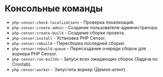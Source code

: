 Консольные команды
==================

* `php-censor:check-localizations` - Проверка локализаций.
* `php-censor:create-admin` - Созданиe пользователя-администратора.
* `php-censor:create-build` - Создание сборки проекта.
* `php-censor:install` - Установка PHP Censor.
* `php-censor:rebuild` - Пересборка последней сборки.
* `php-censor:rebuild-queue` - Пересоздание очереди сборок для воркера PHP Censor.
* `php-censor:run-builds` - Запуск всех ожидающих сборок (Задача по Crontab).
* `php-censor:worker` - Запустить воркер (Демон-агент).
